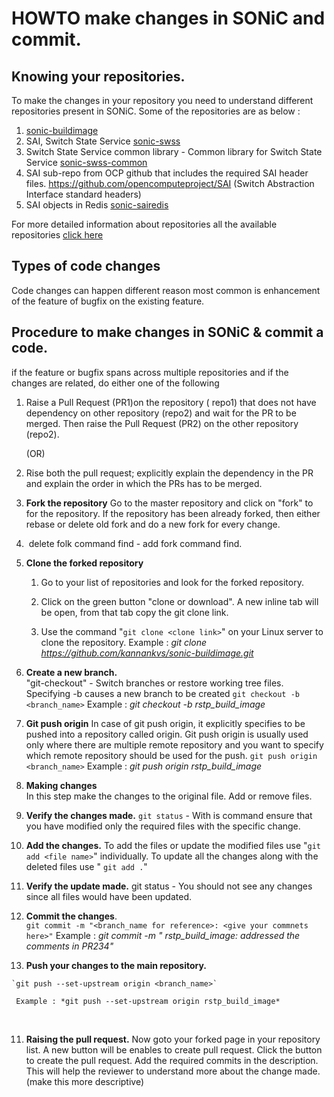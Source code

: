 # HOWTO make changes in SONiC and commit.  



## Knowing your repositories. 

To make the changes in your repository you need to understand different repositories present in SONiC. Some of the repositories are as below :

1. [sonic-buildimage](https://github.com/Azure/sonic-buildimage)
2. SAI, Switch State Service [sonic-swss](https://github.com/Azure/sonic-swss)
3. Switch State Service common library - Common library for Switch State Service [sonic-swss-common](https://github.com/Azure/sonic-swss-common)
4. SAI sub-repo from OCP github that includes the required SAI header files. https://github.com/opencomputeproject/SAI (Switch Abstraction Interface standard headers)
5. SAI objects in Redis [sonic-sairedis](https://github.com/Azure/sonic-sairedis)

For more detailed information about repositories all the available repositories [click here](https://github.com/Azure/SONiC/blob/master/sourcecode.md)

## Types of code changes 

Code changes can happen different reason most common is enhancement of the feature of bugfix on the existing feature. 

## Procedure to make changes in SONiC & commit a code.

if the feature or bugfix spans across multiple repositories and if the changes are related, do either one of the following 

1. Raise a Pull Request (PR1)on the repository ( repo1) that does not have dependency  on other repository (repo2) and wait for the PR to be merged. Then raise the  Pull Request (PR2) on the other repository (repo2). 

   (OR)

2.  Rise both the pull request; explicitly explain the dependency in the PR and explain the order in which the PRs has to be merged. 

1. **Fork the repository** 
    Go to the master repository and click on "fork" to for the repository. If the repository has been already forked, then either rebase or delete old fork and do a new fork for every change.  

  1. ​	delete folk command find - add fork command find. 

  

2. **Clone the forked repository**

   1. Go to your list of repositories and look for the forked repository. 

   2. Click on the green button "clone or download". A new inline tab will be open, from that tab copy the git clone link. 

   3. Use the command "`git clone <clone link>`" on your Linux server to clone the repository. 
       Example : *git clone https://github.com/kannankvs/sonic-buildimage.git*

     

3. **Create a new branch.**   
   "git-checkout" - Switch branches or restore working tree files. Specifying -b causes a new branch to be created 
   `git checkout -b <branch_name>`
   Example : *git checkout -b rstp_build_image*

   

4. **Git push origin** 
    In case of git push origin, it explicitly specifies to be pushed into a repository called origin. Git push origin is usually used only where there are multiple remote repository and you want to specify which remote repository should be used for the push.
     `git push origin <branch_name>`
    Example : *git push origin rstp_build_image*	

    

5. **Making changes**	
   In this step make the changes to the original file. Add or remove files. 

   

6. **Verify the changes made.** 
   `git status`  - With is command ensure that you have modified only the required files with the specific change. 

   

7. **Add the changes.**
   To add the files or update the modified files use "`git add <file name>`" individually. 
   To update all the changes along with the deleted files use " `git add .`"

   

8. **Verify the update made.** 
   git status  - You should not see any changes since all files would have been updated. 

   

9. **Commit the changes**.   
   `git commit -m "<branch_name for reference>: <give your commnets here>"` 
   Example :  *git commit -m " rstp_build_image: addressed the comments in PR234"*

   

 10. **Push your changes to the main repository.**

    `git push --set-upstream origin <branch_name>`
    
     Example : *git push --set-upstream origin rstp_build_image*


​    

 11. **Raising the pull request.** 
     Now goto your forked page in your repository list. A new button will be enables to create pull request. Click the button to create the pull request. Add the required commits in the description. This will help the reviewer to understand more about the change made.  (make this more descriptive)

     
     
